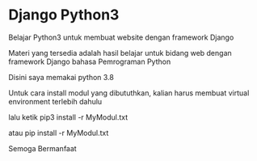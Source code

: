 # Django Python3
Belajar Python3 untuk membuat website dengan framework Django

Materi yang tersedia adalah hasil belajar untuk bidang
web dengan framework Django bahasa Pemrograman Python


Disini saya memakai python 3.8


Untuk cara install modul yang dibututhkan, kalian
harus membuat virtual environment terlebih dahulu

lalu ketik 
pip3 install -r MyModul.txt

atau
pip install -r MyModul.txt



Semoga Bermanfaat
